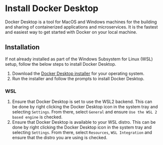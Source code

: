 # Install Docker Desktop

Docker Desktop is a tool for MacOS and Windows machines for the building and sharing of containerized applications and microservices. It is the fastest and easiest way to get started with Docker on your local machine.

## Installation

If not already installed as part of the Windows Subsystem for Linux (WSL) setup, follow the below steps to install Docker Desktop.

1. Download the [Docker Desktop installer](https://www.docker.com/products/docker-desktop) for your operating system.
1. Run the installer and follow the prompts to install Docker Desktop.

### WSL
1. Ensure that Docker Desktop is set to use the WSL2 backend.  This can be done by right clicking the Docker Desktop icon in the system tray and selecting `Settings`.  From there, select `General` and ensure `Use the WSL 2 based engine` is checked.
1. Ensure that Docker Desktop is available to your WSL distro.  This can be done by right clicking the Docker Desktop icon in the system tray and selecting `Settings`.  From there, select `Resources`, `WSL Integration` and ensure that the distro you are using is checked.

